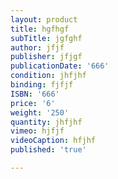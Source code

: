 ```yaml
---
layout: product
title: hgfhgf
subTitle: jgfghf
author: jfjf
publisher: jfjgf
publicationDate: '666'
condition: jhfjhf
binding: fjfjf
ISBN: '666'
price: '6'
weight: '250'
quantity: jhfjhf
vimeo: hjfjf
videoCaption: hfjhf
published: 'true'

---
```


